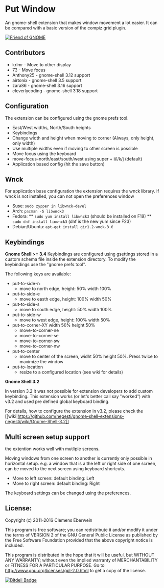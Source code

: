 Put Window
==========


An gnome-shell extension that makes window movement a lot
easier. It can be compared with a basic version of the compiz
grid plugin.

[![Friend of GNOME](http://www-old.gnome.org/friends/banners/friends-of-gnome.png)](http://www.gnome.org/friends/ "Friend of GNOME")

Contributors
-------------
 * krlmr - Move to other display
 * 73 - Move focus 
 * Anthony25 - gnome-shell 3.12 support
 * airtonix - gnome-shell 3.5 support
 * zara86 - gnome-shell 3.16 support
 * cleverlycoding - gnome-shell 3.18 support

Configuration
-------------

The extension can be configured using the gnome prefs tool.
 * East/West widths, North/South heights  
 * Keybindings
 * Change width and height when moving to corner (Always, only height, only width)
 * Use multiple widths even if moving to other screen is possible
 * Move focus using the keyboard
  * move-focus-north/east/south/west using super + i/l/k/j (default)
 * Application based config (hit the save button)

Wnck
-----
For application base configuration the extension requires the wnck library. If wnck is not installed, you can not open
the preferences window

* Suse: `sudo zypper in libwnck-devel`
* Arch: `pacman -S libwnck3`
* Fedora: 
** `sudo yum install libwnck3` (should be installed on F19)
** `sudo dnf install linwnck3` (dnf is the new yum since F23)
* Debian/Ubuntu: `apt-get install gir1.2-wnck-3.0`

Keybindings
-----------

__Gnome Shell >= 3.4__
Keybindings are configured using gsettings stored in a custom schema file inside the extension directory. To
modify the keybindings use the "gnome prefs tool".

The following keys are available:

* put-to-side-n
  *  move to north edge, height: 50% width 100%
* put-to-side-e
  *  move to easth edge, height: 100% width 50%
* put-to-side-s
  *  move to south edge, height: 50% width 100%
* put-to-side-w
  *  move to west  edge, height: 100% width 50%
* put-to-corner-XY   width 50% height 50%
  *  move-to-corner-ne
  *  move-to-corner-se
  *  move-to-corner-sw
  *  move-to-corner-nw
* put-to-center
  *  move to center of the screen, widht 50% height 50%. Press twice to maximize the window
* put-to-location
  *  resize to a configured location (see wiki for details)

__Gnome Shell 3.2__

In version 3.2 it was not possible for extension developers to add custom keybinding. This extension works (or let's better call say "worked") with v3.2 and  used pre defined global keyboard binding. 


For details, how to configure the extension in v3.2, please check the [[wiki|https://github.com/negesti/gnome-shell-extensions-negesti/wiki/Gnome-Shell-3.2]]


Multi screen setup support
-------

the extention works well with mutliple screens.

Moving windows from one screen to another is currently only possible in horizontal setup. e.g. a window that is a the left or right side of one screen, can be moved to the next screen using keyboard shortcuts.

 * Move to left screen: default binding: <Super> <Shift> Left 
 * Move to right screen: default binding: <Super> <Shift> Right

The keyboard settings can be changed using the preferences.


License:
--------

Copyright (c) 2011-2016 Clemens Eberwein

This program is free software; you can redistribute it and/or
modify it under the terms of VERSION 2 of the GNU General Public
License as published by the Free Software Foundation provided
that the above copyright notice is included.

This program is distributed in the hope that it will be useful,
but WITHOUT ANY WARRANTY; without even the implied warranty of
MERCHANTABILITY or FITNESS FOR A PARTICULAR PURPOSE.
Go to http://www.gnu.org/licenses/gpl-2.0.html to get a copy
of the license.


[![Bitdeli Badge](https://d2weczhvl823v0.cloudfront.net/negesti/gnome-shell-extensions-negesti/trend.png)](https://bitdeli.com/free "Bitdeli Badge")

